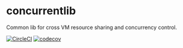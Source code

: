 # concurrentlib
Common lib for cross VM resource sharing and concurrency control.

[![CircleCI](https://circleci.com/gh/HPISTechnologies/concurrentlib.svg?style=svg&circle-token=fa3b2847c7f9439f5aa751d47c444767758f4c1c)](https://circleci.com/gh/HPISTechnologies/concurrentlib)
[![codecov](https://codecov.io/gh/HPISTechnologies/concurrentlib/branch/master/graph/badge.svg?token=3L5DKDKUPE)](https://codecov.io/gh/HPISTechnologies/concurrentlib)
